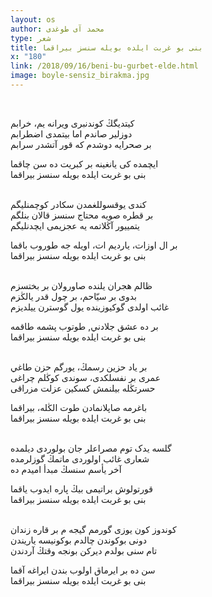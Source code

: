```yaml
---
layout: os
author: محمد آی طوغدی
type: شعر
title: بنی بو غربت ایلده بویله سنسز بيراقما  
x: "180"
link: /2018/09/16/beni-bu-gurbet-elde.html
image: boyle-sensiz_birakma.jpg
---
```


<br/>

کيتديگڭ کوندنبری ویرانه يم، ﺧﺮﺍبم  
دوزلير صاندم اما بیتمدی اضطرابم  
بر صحرايه دوشدم كه قور آتشدر سرابم  

ایچمده كی يانغينه بر کبریت ده سن چاقما  
بنی بو غربت ایلده بویله سنسز بيراقما  
<br/>

کندی يوقسوللغمدن سکادر کوچمنليگم  
بر قطره صويه محتاج سنسز قالان بنلگم  
يتمييور آڭلاتمه يه عجزیمی ايچدنليگم  

بر ال اوزات، يارديم ات، اویله جه طوروب باقما  
بنی بو غربت ایلده بویله سنسز بيراقما  
<br/>

ظالم هجران يلنده صاورولان بر بختسزم  
بدوی بر ﺳﻴّﺎحم، بر چول قدر يالڭزم  
غائب اولدی گوكيوزینده يول گوسترن ييلديزم  

بر ده عشق جلادني, طوتوب پشمه  طاقمه  
بنی بو غربت ایلده بویله سنسز بيراقما  
<br/>

بر یاد حزین رسمڭ، یورگم حزن طاغي  
ﻋﻤﺮی بر نفسلكدی، سوندی کوڭلم چراغی  
حسرتڭله بیلنمش كسكین عزلت مزراقی   

باغرمه صاپلانمادن طوت الڭله، بيراقما  
بنی بو غربت ایلده بویله سنسز بيراقما  
<br/>

گلسه يدک توم مصراعلر جان بولوردی دیلمده  
شعاری غائب اولوردی ماتمڭ گوزلرمده  
آخر یأسم سنسڭ مبدأ اميدم ده  

قورتولوش براتیمی بیڭ پاره ایدوب یاقما  
بنی بو غربت ایلده بویله سنسز بيراقما  
<br/>

کوندوز کون یوزی گورمم گيجه م بر قاره زندان  
دونی بوکوندن چالدم بوکونيسه ياريندن  
تام سنی بولدم دیركن بونجه وقتڭ آردندن  

سن ده بر ایرماق اولوب بندن ايراغه آقما  
بنی بو غربت ایلده بویله سنسز بيراقما  
